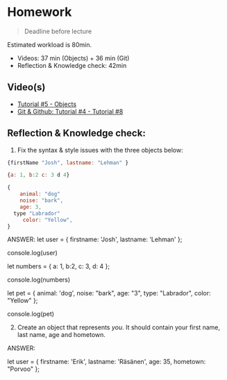 
# Homework

> Deadline before lecture

Estimated workload is 80min.
- Videos:  37 min (Objects)  + 36 min (Git)
- Reflection & Knowledge check:  42min

## Video(s)

- [Tutorial #5 - Objects](https://youtu.be/X0ipw1k7ygU)
- [Git & Github: Tutorial #4 - Tutorial #8](https://www.youtube.com/playlist?list=PL4cUxeGkcC9goXbgTDQ0n_4TBzOO0ocPR)


## Reflection & Knowledge check:  

1. Fix the syntax & style issues with the three objects below:

```js
{firstName "Josh", lastname: "Lehman" }

{a: 1, b:2 c: 3 d 4}

{
    animal: "dog"
    noise: "bark",
    age: 3,
  type "Labrador"
     color: "Yellow",
}

```
ANSWER:
let user = {
    firstname: 'Josh', 
    lastname: 'Lehman' 
};

console.log(user)

let numbers = {
    a: 1,
    b:2,
    c: 3,
    d: 4
};

console.log(numbers)

let pet = {
    animal: 'dog',
    noise: "bark",
    age: "3",
    type: "Labrador",
    color: "Yellow"
};

console.log(pet)


2. Create an object that represents *you*. It should contain your first name, last name, age and hometown.

ANSWER:

let user = {
    firstname: 'Erik', 
    lastname: 'Räsänen',
    age: 35,
    hometown: "Porvoo"
};


